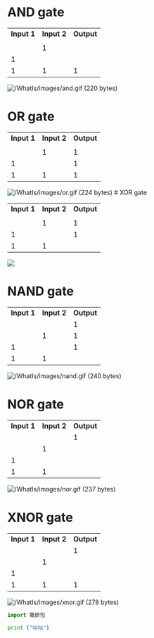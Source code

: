 # AND gate

|   |   |   |
|---|---|---|
|**Input 1**|**Input 2**|**Output**|
||||
||1||
|1|||
|1|1|1|
![/WhatIs/images/and.gif (220 bytes)](https://cdn.ttgtmedia.com/WhatIs/images/and.gif)

# OR gate
|   |   |   |
|---|---|---|
|**Input 1**|**Input 2**|**Output**|
||||
||1|1|
|1||1|
|1|1|1|
![/WhatIs/images/or.gif (224 bytes)](https://cdn.ttgtmedia.com/WhatIs/images/or.gif)
	# XOR gate

|   |   |   |
|---|---|---|
|**Input 1**|**Input 2**|**Output**|
||||
||1|1|
|1||1|
|1|1||
![](https://cdn.ttgtmedia.com/WhatIs/images/xor.gif)
# NAND gate
|   |   |   |
|---|---|---|
|**Input 1**|**Input 2**|**Output**|
|||1|
||1|1|
|1||1|
|1|1||
![/WhatIs/images/nand.gif (240 bytes)](https://cdn.ttgtmedia.com/WhatIs/images/nand.gif)
# **NOR gate**

|   |   |   |
|---|---|---|
|**Input 1**|**Input 2**|**Output**|
|||1|
||1||
|1|||
|1|1||
![/WhatIs/images/nor.gif (237 bytes)](https://cdn.ttgtmedia.com/WhatIs/images/nor.gif)
# **XNOR gate**
|   |   |   |
|---|---|---|
|**Input 1**|**Input 2**|**Output**|
|||1|
||1||
|1|||
|1|1|1|
![/WhatIs/images/xnor.gif (278 bytes)](https://cdn.ttgtmedia.com/WhatIs/images/xnor.gif)


```python
import 撒娇包

print ("咕咕")
```
